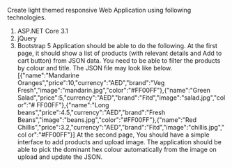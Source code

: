 Create light themed responsive Web Application using following technologies.
1. ASP.NET Core 3.1
2. jQuery 
3. Bootstrap 5 
Application should be able to do the following.
At the first page, 
it should show a list of products (with relevant details and Add to cart button) from JSON data. 
You need to be able to filter the products by colour and title. 
The JSON file may look like below.
[{"name":"Mandarine Oranges","price":10,"currency":"AED","brand":"Veg 
Fresh","image":"mandarin.jpg","color":"#FF00FF"},{"name":"Green 
Salad","price":5,"currency":"AED","brand":"Fitd","image":"salad.jpg","color":"#
FF00FF"},{"name":"Long beans","price":4.5,"currency":"AED","brand":"Fresh 
Beans","image":"beans.jpg","color":"#FF00FF"},{"name":"Red 
Chillis","price":3.2,"currency":"AED","brand":"Fitd","image":"chillis.jpg","col
or":"#FF00FF"}]
At the second page,
You should have a simple interface to add products and upload image.
The application should be able to pick the dominant hex colour automatically from the image on upload and update 
the JSON.
